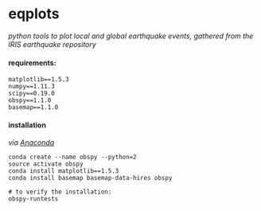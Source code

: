 # eqplots
_python tools to plot local and global earthquake events, gathered from the IRIS earthquake repository_

#### requirements:
```
matplotlib==1.5.3
numpy==1.11.3
scipy==0.19.0
obspy==1.1.0
basemap==1.1.0
```

#### installation
_via [Anaconda](https://www.anaconda.com/)_
```
conda create --name obspy --python=2
source activate obspy
conda install matplotlib==1.5.3
conda install basemap basemap-data-hires obspy

# to verify the installation:
obspy-runtests
```
